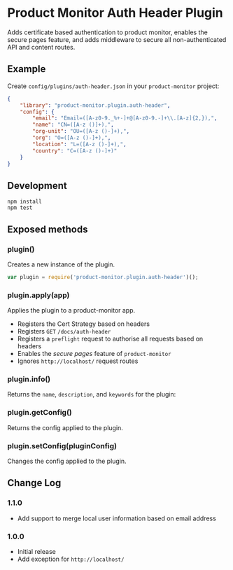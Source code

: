 # Product Monitor Auth Header Plugin
Adds certificate based authentication to product monitor, enables the secure pages feature, and adds middleware to secure all non-authenticated API and content routes.

## Example
Create `config/plugins/auth-header.json` in your `product-monitor` project:
```json
{
    "library": "product-monitor.plugin.auth-header",
    "config": {
        "email": "Email=([A-z0-9._%+-]+@[A-z0-9.-]+\\.[A-z]{2,}),",
        "name": "CN=([A-z ()]+),",
        "org-unit": "OU=([A-z ()-]+),",
        "org": "O=([A-z ()-]+),",
        "location": "L=([A-z ()-]+),",
        "country": "C=([A-z ()-]+)"
    }
}
```

## Development

```
npm install
npm test
```

## Exposed methods
### plugin()
Creates a new instance of the plugin.

```js
var plugin = require('product-monitor.plugin.auth-header')();
```

### plugin.apply(app)
Applies the plugin to a product-monitor app.
- Registers the Cert Strategy based on headers
- Registers `GET` `/docs/auth-header`
- Registers a `preflight` request to authorise all requests based on headers
- Enables the _secure pages_ feature of `product-monitor`
- Ignores `http://localhost/` request routes

### plugin.info()
Returns the `name`, `description`, and `keywords` for the plugin:

### plugin.getConfig()
Returns the config applied to the plugin.

### plugin.setConfig(pluginConfig)
Changes the config applied to the plugin.

## Change Log

### 1.1.0
- Add support to merge local user information based on email address

### 1.0.0
- Initial release
- Add exception for `http://localhost/`
